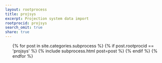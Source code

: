 ```yaml
---
layout: rootprocess
title: projsys
excerpt: Projection system data import
rootprocid: projsys
search_omit: true
share: true
---
```


<ul class='post-list'>
{% for post in site.categories.subprocess %}
  {% if post.rootprocid == 'projsys' %}
    {% include subprocess.html post=post %}
  {% endif %}
{% endfor %}
</ul>
